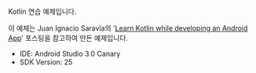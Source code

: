 Kotlin 연습 예제입니다.

이 예제는 Juan Ignacio Saravia의 '[Learn Kotlin while developing an Android App](https://android.jlelse.eu/learn-kotlin-while-developing-an-android-app-introduction-567e21ff9664)' 포스팅을 참고하여 만든 예제입니다.

- IDE: Android Studio 3.0 Canary
- SDK Version: 25
